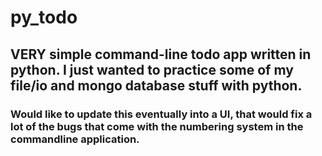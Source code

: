 # py_todo

## VERY simple command-line todo app written in python. I just wanted to practice some of my file/io and mongo database stuff with python.

### Would like to update this eventually into a UI, that would fix a lot of the bugs that come with the numbering system in the commandline application.
